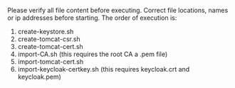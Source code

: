 Please verify all file content before executing.  Correct file locations, names or ip addresses before starting.  The order of execution is:

1. create-keystore.sh
2. create-tomcat-csr.sh
3. create-tomcat-cert.sh
4. import-CA.sh  (this requires the root CA a .pem file)
5. import-tomcat-cert.sh
6. import-keycloak-certkey.sh  (this requires keycloak.crt and keycloak.pem)
